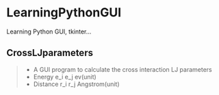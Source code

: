 # LearningPythonGUI
Learning Python GUI, tkinter...

## CrossLJparameters
> - A GUI program to calculate the cross interaction LJ parameters
> - Energy e_i e_j ev(unit)
> - Distance r_i r_j Angstrom(unit)

